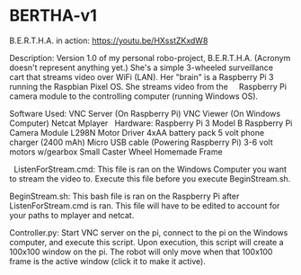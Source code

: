 # BERTHA-v1
B.E.R.T.H.A. in action:  https://youtu.be/HXsstZKxdW8


Description:
Version 1.0 of my personal robo-project, B.E.R.T.H.A. (Acronym doesn't represent anything yet.) She's a simple 3-wheeled surveillance    cart that streams video over WiFi (LAN). Her "brain" is a Raspberry Pi 3 running the Raspbian Pixel OS. She streams video from the      Raspberry Pi camera module to the controlling computer (running Windows OS).  

Software Used:
VNC Server (On Raspberry Pi)
VNC Viewer (On Windows Computer)
Netcat 
Mplayer
  
Hardware:
Raspberry Pi 3 Model B
Raspberry Pi Camera Module 
L298N Motor Driver
4xAA battery pack
5 volt phone charger (2400 mAh)
Micro USB cable (Powering Raspberry Pi)
3-6 volt motors w/gearbox
Small Caster Wheel 
Homemade Frame
  
  
  
ListenForStream.cmd:
This file is ran on the Windows Computer you want to stream the video to. Execute this file before you execute BeginStream.sh. 


BeginStream.sh:
This bash file is ran on the Raspberry Pi after ListenForStream.cmd is ran. This file will have to be edited to account for your paths to mplayer and netcat.


Controller.py:
Start VNC server on the pi, connect to the pi on the Windows computer, and execute this script. Upon execution, this script will create a 100x100 window on the pi. The robot will only move when that 100x100 frame is the active window (click it to make it active).

